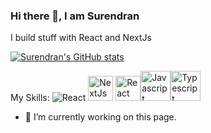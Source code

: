 ### Hi there 👋, I am Surendran


I build stuff with React and NextJs

[![Surendran's GitHub stats](https://github-readme-stats.vercel.app/api?username=surendranj)](https://github.com/anuraghazra/github-readme-stats)


My Skills: ![React](https://img.icons8.com/officexs/40/000000/react.png)  <img src="https://cdn.icon-icons.com/icons2/2148/PNG/512/nextjs_icon_132160.png" alt="NextJs" width="40" />  <img src="https://react-query-v2.tanstack.com/_next/static/images/emblem-light-5d1cdce6c8bbb006ac6cefb8e1642877.svg" alt="React Query" width="40"/><img src="https://img.icons8.com/color/48/000000/javascript--v1.png" alt="Javascript" width="48"/><img src="https://img.icons8.com/color/48/000000/typescript.png" alt="Typescript" width="48"/>

- 🔭 I’m currently working on this page. 






